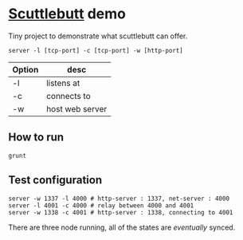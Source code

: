 [Scuttlebutt](https://github.com/dominictarr/scuttlebutt) demo
==

Tiny project to demonstrate what scuttlebutt can offer. 

```
server -l [tcp-port] -c [tcp-port] -w [http-port]
```

| Option | desc |
| ------ | --- |
| -l | listens at |
| -c | connects to |
| -w | host web server |

How to run
--

```
grunt
```

Test configuration
--

```
server -w 1337 -l 4000 # http-server : 1337, net-server : 4000
server -l 4001 -c 4000 # relay between 4000 and 4001
server -w 1338 -c 4001 # http-server : 1338, connecting to 4001
```

There are three node running, all of the states are *eventually* synced.

